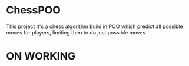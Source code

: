# ChessPOO
This project it's a chess algorithm build in POO which predict all possible moves for players, limiting then to do just possible moves

<h1> ON WORKING </h1>
